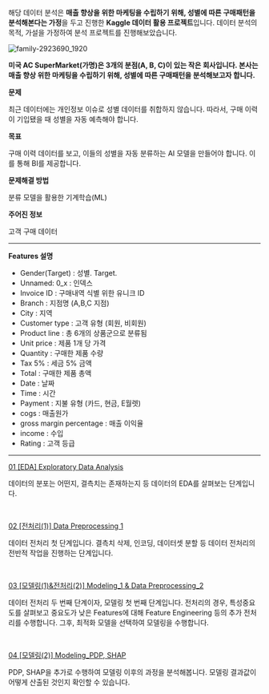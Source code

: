 해당 데이터 분석은 **매출 향상을 위한 마케팅을 수립하기 위해, 성별에 따른 구매패턴을 분석해본다는 가정**을 두고 진행한 **Kaggle 데이터 활용 프로젝트**입니다.
데이터 분석의 목적, 가설을 가정하여 분석 프로젝트를 진행해보았습니다.


![family-2923690_1920](https://user-images.githubusercontent.com/79372217/115143798-6248d680-a084-11eb-9359-92e2201b14b1.jpg)



**미국 AC SuperMarket(가명)은 3개의 분점(A, B, C)이 있는 작은 회사입니다.
본사는 매출 향상 위한 마케팅을 수립하기 위해, 성별에 따른 구매패턴을 분석해보고자 합니다.**
 

**문제**

최근 데이터에는 개인정보 이슈로 성별 데이터를 취합하지 않습니다. 따라서, 구매 이력이 기입됐을 때 성별을 자동 예측해야 합니다.

**목표**

구매 이력 데이터를 보고, 이들의 성별을 자동 분류하는 AI 모델을 만들어야 합니다. 이를 통해 BI를 제공합니다.

**문제해결 방법**

분류 모델을 활용한 기계학습(ML)

**주어진 정보**

고객 구매 데이터

 
------------------------------


**Features 설명**

* Gender(Target) : 성별. Target.
* Unnamed: 0_x : 인덱스
* Invoice ID : 구매내역 식별 위한 유니크 ID
* Branch : 지점명 (A,B,C 지점)
* City : 지역
* Customer type : 고객 유형 (회원, 비회원)
* Product line : 총 6개의 상품군으로 분류됨
* Unit price : 제품 1개 당 가격
* Quantity : 구매한 제품 수량
* Tax 5% : 세금 5% 금액
* Total : 구매한 제품 총액
* Date : 날짜
* Time : 시간
* Payment : 지불 유형 (카드, 현금, E월렛)
* cogs : 매출원가
* gross margin percentage : 매출 이익율
* income : 수입
* Rating : 고객 등급


-----------------------


[01 [EDA] Exploratory Data Analysis](https://github.com/mynameis-sohee/Customer-Gender-Prediction/commit/8d28b9a12a455ed02b6d6ec2550587bec7990ad0)

데이터의 분포는 어떤지, 결측치는 존재하는지 등 데이터의 EDA를 살펴보는 단계입니다.

&nbsp;

[02 [전처리(1)] Data Preprocessing 1](https://github.com/mynameis-sohee/Customer-Gender-Prediction/blob/main/02_%5B%EC%A0%84%EC%B2%98%EB%A6%AC(1)%5D_Data_Preprocessing_1.ipynb)

데이터 전처리 첫 단계입니다. 결측치 삭제, 인코딩, 데이터셋 분할 등 데이터 전처리의 전반적 작업을 진행하는 단계입니다.

&nbsp;


[03 [모델링(1)&전처리(2)] Modeling_1 & Data Preprocessing_2](https://github.com/mynameis-sohee/Customer-Gender-Prediction/commit/9ec07b7b06932c533e27da447767e0d1bf3b4589)

데이터 전처리 두 번째 단계이자, 모델링 첫 번째 단계입니다. 전처리의 경우, 특성중요도를 살펴보고 중요도가 낮은 Features에 대해 Feature Engineering 등의 추가 전처리를 수행합니다. 그후, 최적화 모델을 선택하여 모델링을 수행합니다. 

&nbsp;


[04 [모델링(2)] Modeling_PDP, SHAP](https://github.com/mynameis-sohee/Customer-Gender-Prediction/commit/dae9436b36e5edb830c6c1c2befe465e6039733e)

PDP, SHAP을 추가로 수행하여 모델링 이후의 과정을 분석해봅니다. 모델링 결과값이 어떻게 산출된 것인지 확인할 수 있습니다.

&nbsp;
